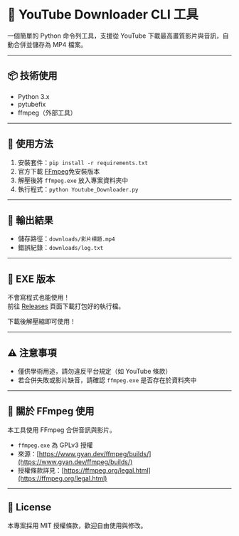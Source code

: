 # 🎥 YouTube Downloader CLI 工具

一個簡單的 Python 命令列工具，支援從 YouTube 下載最高畫質影片與音訊，自動合併並儲存為 MP4 檔案。

---

## 📦 技術使用

- Python 3.x
- pytubefix
- ffmpeg（外部工具）

---

## 🚀 使用方法

1. 安裝套件：`pip install -r requirements.txt`
2. 官方下載 [FFmpeg](https://www.gyan.dev/ffmpeg/builds/)免安裝版本
3. 解壓後將 `ffmpeg.exe` 放入專案資料夾中
4. 執行程式：`python Youtube_Downloader.py`
---

## 📁 輸出結果

- 儲存路徑：`downloads/影片標題.mp4`
- 錯誤紀錄：`downloads/log.txt`

---

## 🧊 EXE 版本

不會寫程式也能使用！  
前往 [Releases](https://github.com/WenChunPan/youtube-downloader-cli/releases) 頁面下載打包好的執行檔。

下載後解壓縮即可使用！

---

## ⚠️ 注意事項

- 僅供學術用途，請勿違反平台規定（如 YouTube 條款）
- 若合併失敗或影片缺音，請確認 `ffmpeg.exe` 是否存在於資料夾中

---

## 🔧 關於 FFmpeg 使用

本工具使用 FFmpeg 合併音訊與影片。

- `ffmpeg.exe` 為 GPLv3 授權
- 來源：[https://www.gyan.dev/ffmpeg/builds/](https://www.gyan.dev/ffmpeg/builds/)
- 授權條款詳見：[https://ffmpeg.org/legal.html](https://ffmpeg.org/legal.html)

---

## 📜 License

本專案採用 MIT 授權條款，歡迎自由使用與修改。
